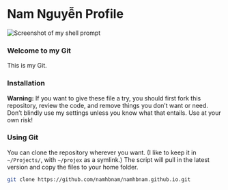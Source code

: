 # Nam Nguyễn Profile

![Screenshot of my shell prompt](https://i.imgur.com/RWkteD7.png)

### Welcome to my Git
This is my Git. 

### Installation

**Warning:** If you want to give these file a try, you should first fork this repository, review the code, and remove things you don’t want or need. Don’t blindly use my settings unless you know what that entails. Use at your own risk!

### Using Git 

You can clone the repository wherever you want. (I like to keep it in `~/Projects/`, with `~/projex` as a symlink.) The script will pull in the latest version and copy the files to your home folder.

```bash
git clone https://github.com/namhbnam/namhbnam.github.io.git
```


